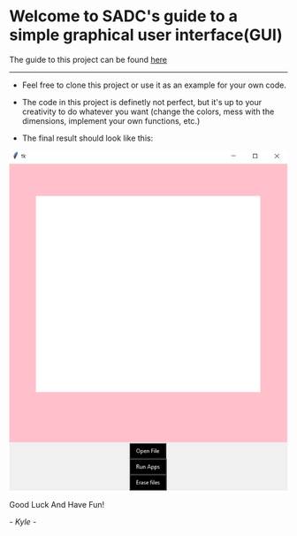 # Welcome to SADC's guide to a simple graphical user interface(GUI)

The guide to this project can be found [here](https://docs.google.com/document/d/1OavGVziMU2_RdA74xhznkLvfYmBR9-qn68jGxXMA3B0/edit?usp=sharing)

---

+ Feel free to clone this project or use it as an example for your own code.

+ The code in this project is definetly not perfect, but it's up to your creativity to do whatever you want (change the colors, mess with the dimensions, implement your own functions, etc.)

+ The final result should look like this:

<img src="https://github.com/KyleGong-alt/SADC-GUI-APP/blob/main/Finishedproduct.png" width="800">

Good Luck And Have Fun!

*- Kyle -*
